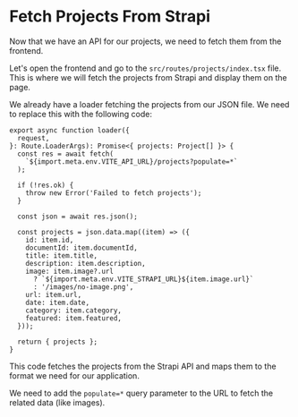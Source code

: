 # Fetch Projects From Strapi

Now that we have an API for our projects, we need to fetch them from the frontend.

Let's open the frontend and go to the `src/routes/projects/index.tsx` file. This is where we will fetch the projects from Strapi and display them on the page.

We already have a loader fetching the projects from our JSON file. We need to replace this with the following code:

```tsx
export async function loader({
  request,
}: Route.LoaderArgs): Promise<{ projects: Project[] }> {
  const res = await fetch(
    `${import.meta.env.VITE_API_URL}/projects?populate=*`
  );

  if (!res.ok) {
    throw new Error('Failed to fetch projects');
  }

  const json = await res.json();

  const projects = json.data.map((item) => ({
    id: item.id,
    documentId: item.documentId,
    title: item.title,
    description: item.description,
    image: item.image?.url
      ? `${import.meta.env.VITE_STRAPI_URL}${item.image.url}`
      : '/images/no-image.png',
    url: item.url,
    date: item.date,
    category: item.category,
    featured: item.featured,
  }));

  return { projects };
}
```

This code fetches the projects from the Strapi API and maps them to the format we need for our application.

We need to add the `populate=*` query parameter to the URL to fetch the related data (like images).

